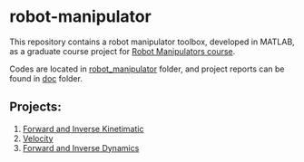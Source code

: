 # robot-manipulator

This repository contains a robot manipulator toolbox, developed in MATLAB, as a graduate course project for [Robot Manipulators course](https://www.eng.uwo.ca/electrical/pdf/grad_course_outlines/ECE9503.pdf).

Codes are located in [robot_manipulator](./robot_manipulator) folder, and project reports can be found in [doc](./doc) folder.

## Projects:

1. [Forward and Inverse Kinetimatic](./doc/proj1and2.pdf)
1. [Velocity](./doc/proj3.pdf)
1. [Forward and Inverse Dynamics](./doc/proj4.pdf)

